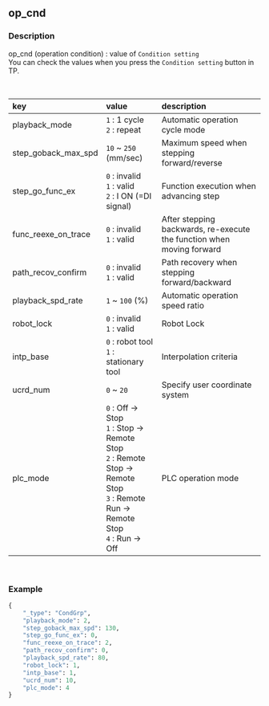 ﻿## op_cnd

### Description
op_cnd (operation condition) : value of `Condition setting`  
You can check the values when you press the `Condition setting` button in TP.  

<br>

|key|value|description|
|:---|:---|:---|
|playback_mode| `1` : 1 cycle <br> `2` : repeat|Automatic operation cycle mode|
|step_goback_max_spd|`10` ~ `250` (mm/sec)|Maximum speed when stepping forward/reverse|
|step_go_func_ex|`0` : invalid <br> `1` : valid <br> `2` : I ON (=DI signal)|Function execution when advancing step|
|func_reexe_on_trace| `0` : invalid <br> `1` : valid |After stepping backwards, re-execute the function when moving forward|
|path_recov_confirm|`0` : invalid <br> `1` : valid|Path recovery when stepping forward/backward|
|playback_spd_rate|`1` ~ `100` (%)|Automatic operation speed ratio|
|robot_lock|`0` : invalid <br> `1` : valid |Robot Lock|
|intp_base|`0` : robot tool <br> `1` : stationary tool|Interpolation criteria|
|ucrd_num|`0` ~ `20`|Specify user coordinate system|
|plc_mode|`0` : Off -> Stop <br> `1` : Stop -> Remote Stop <br> `2` : Remote Stop -> Remote Stop <br> `3` : Remote Run -> Remote Stop <br> `4` : Run -> Off|PLC operation mode|

<br>

### Example

```python
{
    "_type": "CondGrp",
    "playback_mode": 2,
    "step_goback_max_spd": 130,
    "step_go_func_ex": 0,
    "func_reexe_on_trace": 2,
    "path_recov_confirm": 0,
    "playback_spd_rate": 80,
    "robot_lock": 1,
    "intp_base": 1,
    "ucrd_num": 10,
    "plc_mode": 4
}
```
